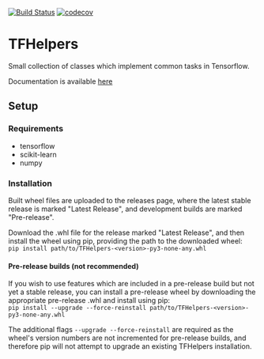 [![Build Status](https://travis-ci.org/jd-13/TFHelpers.svg?branch=master)](https://travis-ci.org/jd-13/TFHelpers)
[![codecov](https://codecov.io/gh/jd-13/TFHelpers/branch/master/graph/badge.svg)](https://codecov.io/gh/jd-13/TFHelpers)


# TFHelpers
Small collection of classes which implement common tasks in Tensorflow.  

Documentation is available [here](https://jd-13.github.io/TFHelpers/)

## Setup
### Requirements
* tensorflow
* scikit-learn
* numpy

### Installation
Built wheel files are uploaded to the releases page, where the latest stable release is marked
"Latest Release", and development builds are marked "Pre-release".

Download the .whl file for the release marked "Latest Release", and then install the wheel using
pip, providing the path to the downloaded wheel:  
`pip install path/to/TFHelpers-<version>-py3-none-any.whl`

#### Pre-release builds (not recommended)
If you wish to use features which are included in a pre-release build but not yet a stable release,
you can install a pre-release wheel by downloading the appropriate pre-release .whl and install
using pip:  
`pip install --upgrade --force-reinstall path/to/TFHelpers-<version>-py3-none-any.whl`

The additional flags `--upgrade --force-reinstall` are required as the wheel's version numbers are not
incremented for pre-release builds, and therefore pip will not attempt to upgrade an existing
TFHelpers installation.
